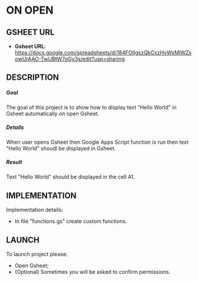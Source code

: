 ON OPEN
=======


GSHEET URL
----------

* **Gsheet URL**: https://docs.google.com/spreadsheets/d/184FOIlgszQkCxzHvWsMlWZsowUrAAO-TwUBtW7gGy3s/edit?usp=sharing


DESCRIPTION
-----------

##### Goal
The goal of this project is to show how to display text "Hello World" in Gsheet automatically on open Gsheet.

##### Details
When user opens Gsheet then Google Apps Script function is run then text "Hello World" shoudl be displayed in Gsheet.

##### Result 
Text "Hello World" should be displayed in the cell A1.


IMPLEMENTATION
-----------

Implementation details:
* In file "functions.gs" create custom functions.
  

LAUNCH
------

To launch project please:
* Open Gsheet;
* (Optional) Sometimes you will be asked to confirm permissions.